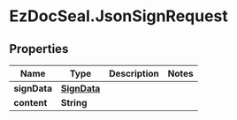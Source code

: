 # EzDocSeal.JsonSignRequest

## Properties
Name | Type | Description | Notes
------------ | ------------- | ------------- | -------------
**signData** | [**SignData**](SignData.md) |  | 
**content** | **String** |  | 
